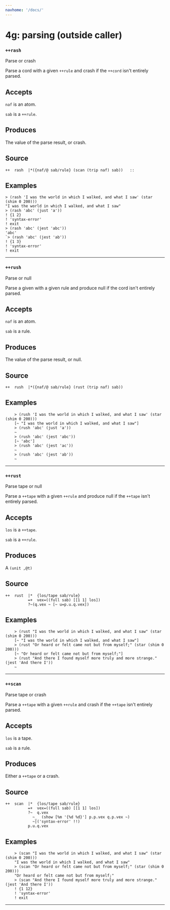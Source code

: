 ```yaml
---
navhome: '/docs/'
---
```


# 4g: parsing (outside caller)

### `++rash`

Parse or crash

Parse a cord with a given `++rule` and crash if the `++cord` isn't entirely
parsed.

## Accepts

`naf` is an atom.

`sab` is a `++rule`.

## Produces

The value of the parse result, or crash.

## Source

    ++  rash  |*({naf/@ sab/rule} (scan (trip naf) sab))   ::

## Examples

    > (rash 'I was the world in which I walked, and what I saw' (star (shim 0 200)))
    "I was the world in which I walked, and what I saw"
    > (rash 'abc' (just 'a'))
    ! {1 2}
    ! 'syntax-error'
    ! exit
    > (rash 'abc' (jest 'abc'))
    'abc'
    `> (rash 'abc' (jest 'ab'))
    ! {1 3}
    ! 'syntax-error'
    ! exit

--------------------------------------------------------------------------------

### `++rush`

Parse or null

Parse a given with a given rule and produce null if the cord isn't entirely
parsed.

## Accepts

`naf` is an atom.

`sab` is a rule.

## Produces

The value of the parse result, or null.

## Source

    ++  rush  |*({naf/@ sab/rule} (rust (trip naf) sab))

## Examples

        > (rush 'I was the world in which I walked, and what I saw' (star (shim 0 200)))
        [~ "I was the world in which I walked, and what I saw"]
        > (rush 'abc' (just 'a'))
        ~
        > (rush 'abc' (jest 'abc'))
        [~ 'abc']
        > (rush 'abc' (jest 'ac'))
        ~
        > (rush 'abc' (jest 'ab'))
        ~

--------------------------------------------------------------------------------

### `++rust`

Parse tape or null

Parse a `++tape` with a given `++rule` and produce null if the `++tape` isn't
entirely parsed.

## Accepts

`los` is a `++tape`.

`sab` is a `++rule`.

## Produces

A `(unit ,@t)`

## Source

    ++  rust  |*  {los/tape sab/rule}
              =+  vex=((full sab) [[1 1] los])
              ?~(q.vex ~ [~ u=p.u.q.vex])

## Examples

        > (rust "I was the world in which I walked, and what I saw" (star (shim 0 200)))
        [~ "I was the world in which I walked, and what I saw"]
        > (rust "Or heard or felt came not but from myself;" (star (shim 0 200)))
        [~ "Or heard or felt came not but from myself;"]
        > (rust "And there I found myself more truly and more strange." (jest 'And there I'))
        ~

--------------------------------------------------------------------------------

### `++scan`

Parse tape or crash

Parse a `++tape` with a given `++rule` and crash if the `++tape` isn't entirely
parsed.

## Accepts

`los` is a tape.

`sab` is a rule.

## Produces

Either a `++tape` or a crash.

## Source

    ++  scan  |*  {los/tape sab/rule}
              =+  vex=((full sab) [[1 1] los])
              ?~  q.vex
                ~_  (show [%m '{%d %d}'] p.p.vex q.p.vex ~)
                ~|('syntax-error' !!)
              p.u.q.vex

## Examples

        > (scan "I was the world in which I walked, and what I saw" (star (shim 0 200)))
        "I was the world in which I walked, and what I saw"
        > (scan "Or heard or felt came not but from myself;" (star (shim 0 200)))
        "Or heard or felt came not but from myself;"
        > (scan "And there I found myself more truly and more strange." (jest 'And there I'))
        ! {1 12}
        ! 'syntax-error'
        ! exit

--------------------------------------------------------------------------------
